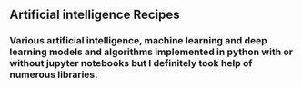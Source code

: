 ## Artificial intelligence Recipes
### Various artificial intelligence, machine learning and deep learning models and algorithms implemented in python with or without jupyter notebooks but I definitely took help of numerous libraries.


